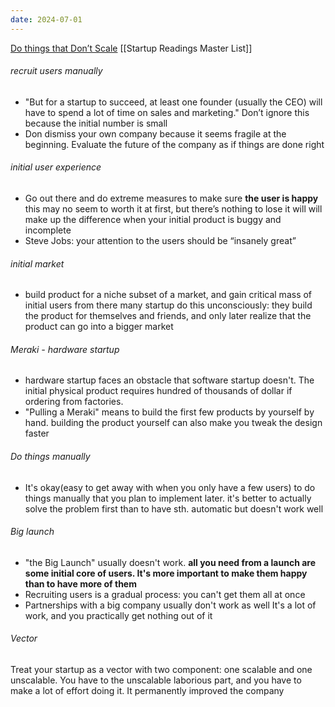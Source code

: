 ```yaml
---
date: 2024-07-01
---
```

[Do things that Don’t Scale](http://paulgraham.com/ds.html)
[[Startup Readings Master List]]
###### recruit users manually
- "But for a startup to succeed, at least one founder (usually the CEO) will have to spend a lot of time on sales and marketing."
	Don’t ignore this because the initial number is small
- Don dismiss your own company because it seems fragile at the beginning. Evaluate the future of the company as if things are done right
###### initial user experience 
- Go out there and do extreme measures to make sure **the user is happy**
	this may no seem to worth it at first, but there’s nothing to lose
	it will will make up the difference when your initial product is buggy and incomplete
- Steve Jobs: your attention to the users should be “insanely great”

###### initial market
- build product for a niche subset of a market, and gain critical mass of initial users from there
	many startup do this unconsciously: they build the product for themselves and friends, and only later realize that the product can go into a bigger market

###### Meraki - hardware startup
- hardware startup faces an obstacle that software startup doesn't. The initial physical product requires hundred of thousands of dollar if ordering from factories. 
- "Pulling a Meraki" means to build the first few products by yourself by hand.
	building the product yourself can also make you tweak the design faster

###### Do things manually
- It's okay(easy to get away with when you only have a few users) to do things manually that you plan to implement later.
	it's better to actually solve the problem first than to have sth. automatic but doesn't work well

###### Big launch
- "the Big Launch" usually doesn't work.
	**all you need from a launch are some initial core of users. It's more important to make them happy than to have more of them**
- Recruiting users is a gradual process: you can't get them all at once
- Partnerships with a big company usually don't work as well
	It's a lot of work, and you practically get nothing out of it

###### Vector
Treat your startup as a vector with two component: one scalable and one unscalable. You have to the unscalable laborious part, and you have to make a lot of effort doing it. It permanently improved the company